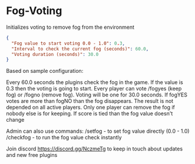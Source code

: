 # Fog-Voting
Initializes voting to remove fog from the environment

```json
{
  "Fog value to start voting 0.0 - 1.0": 0.3,
  "Interval to check the current fog (seconds)": 60.0,
  "Voting duration (seconds)": 30.0
}
```

Based on sample configuration:

Every 60.0 seconds the plugins check the fog in the game. If the value is 0.3 then the voting is going to start. Every player can vote /fogyes (keep fog) or /fogno (remove fog). Voting will be one for 30.0 seconds. If fogYES votes are more than fogNO than the fog disappears. The result is not depended on all active players. Only one player can remove the fog if nobody else is for keeping. If score is tied than the fog value doesn't change

Admin can also use commands:
/setfog - to set fog value directly (0.0 - 1.0)
/checkfog - to run the fog value check instantly

Join discord https://discord.gg/NczmeTg to keep in touch about updates and new free plugins
